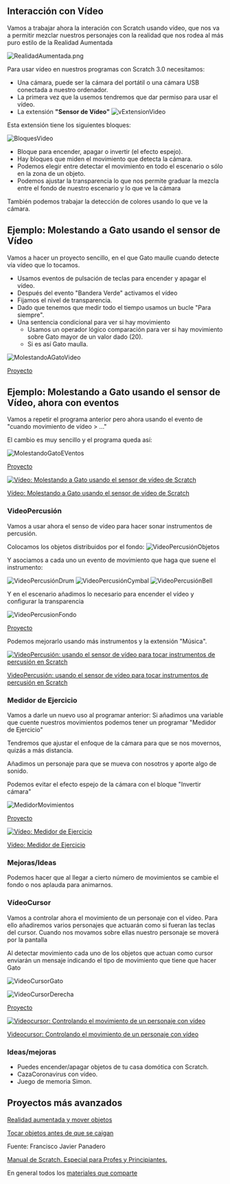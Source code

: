 ## Interacción con Vídeo

Vamos a trabajar ahora la interación con Scratch usando  vídeo, que nos va a permitir mezclar nuestros personajes con la realidad que nos rodea al más puro estilo de la Realidad Aumentada

![RealidadAumentada.png](./images/RealidadAumentada.png)

Para usar vídeo en nuestros programas con Scratch 3.0 necesitamos:

* Una cámara, puede ser la cámara del portátil o una cámara USB conectada a nuestro ordenador.
* La primera vez que la usemos tendremos que dar permiso para usar el vídeo.
* La extensión **"Sensor de Vídeo"**
![vExtensionVideo](./images/ExtensionVideo.png)

Esta extensión tiene los siguientes bloques:

![BloquesVideo](./images/BloquesVideo.png)

* Bloque para encender, apagar o invertir (el efecto espejo).
* Hay bloques que miden el movimiento que detecta la cámara.
* Podemos elegir entre detectar el movimiento en todo el escenario o sólo en la zona de un objeto.
* Podemos ajustar la transparencia lo que nos permite graduar la mezcla entre el fondo de nuestro escenario y lo que ve la cámara



También podemos trabajar la detección de colores usando lo que ve la cámara.

## Ejemplo: Molestando a Gato usando el sensor de Vídeo

Vamos a hacer un proyecto sencillo, en el que Gato maulle cuando detecte vía vídeo que lo tocamos.

* Usamos eventos de pulsación de teclas para encender y apagar el vídeo.
* Después del evento "Bandera Verde" activamos el vídeo 
* Fijamos el nivel de transparencia.
* Dado que tenemos que medir todo el tiempo usamos un bucle "Para siempre".
* Una sentencia condicional para ver si hay movimiento
    * Usamos un operador lógico comparación para ver si hay movimiento sobre Gato mayor de un valor dado (20).
    * Si es así Gato maulla.

![MolestandoAGatoVideo](./images/MolestandoAGatoVideo.png)


[Proyecto](https://scratch.mit.edu/projects/398099229/)


## Ejemplo: Molestando a Gato usando el sensor de Vídeo, ahora con eventos

Vamos a repetir el programa anterior pero ahora usando el evento de "cuando movimiento de vídeo > ..."

El cambio es muy sencillo y el programa queda así:

![MolestandoGatoEVentos](./images/MolestandoGatoEVentos.png)


[Proyecto](https://scratch.mit.edu/projects/398105055/)


[![Vídeo: Molestando a Gato usando el sensor de vídeo de Scratch](https://img.youtube.com/vi/9THbOj7Fhns/0.jpg)](https://youtu.be/9THbOj7Fhns)

[Vídeo: Molestando a Gato usando el sensor de vídeo de Scratch](https://youtu.be/9THbOj7Fhns)


### VideoPercusión

Vamos a usar ahora el senso de vídeo para hacer sonar instrumentos de percusión.

Colocamos los objetos distribuidos por el fondo:
![VideoPercusiónObjetos](./images/VideoPercusiónObjetos.png)

Y asociamos a cada uno un evento de movimiento que haga que suene el instrumento:

![VideoPercusiónDrum](./images/VideoPercusiónDrum.png)
![VideoPercusiónCymbal](./images/VideoPercusiónCymbal.png)
![VideoPercusiónBell](./images/VideoPercusiónBell.png)

Y en el escenario añadimos lo necesario para encender el vídeo y configurar la transparencia

![VideoPercusionFondo](./images/VideoPercusionFondo.png)

[Proyecto](https://scratch.mit.edu/projects/398107421/)

Podemos mejorarlo usando más instrumentos y la extensión "Música".

[![VideoPercusión: usando el sensor de vídeo para tocar instrumentos de percusión en Scratch](https://img.youtube.com/vi/CH9YgQCocF4/0.jpg)](https://youtu.be/CH9YgQCocF4)

[VideoPercusión: usando el sensor de vídeo para tocar instrumentos de percusión en Scratch](https://youtu.be/CH9YgQCocF4)


### Medidor de Ejercicio

Vamos a darle un nuevo uso al programar anterior: Si añadimos una variable que cuente nuestros movimientos podemos tener un programar "Medidor de Ejercicio"

Tendremos que ajustar el enfoque de la cámara para que se nos movernos, quizás a más distancia.

Añadimos un personaje para que se mueva con nosotros y aporte algo de sonido.

Podemos evitar el efecto espejo de la cámara con el bloque "Invertir cámara"

![MedidorMovimientos](./images/MedidorMovimientos.png)

[Proyecto](https://scratch.mit.edu/projects/398111067/)


[![Vídeo: Medidor de Ejercicio](https://img.youtube.com/vi/AGp6eJnY6ug/0.jpg)](https://youtu.be/AGp6eJnY6ug)


[Vídeo: Medidor de Ejercicio](https://youtu.be/AGp6eJnY6ug)


### Mejoras/Ideas

Podemos hacer que al llegar a cierto número de movimientos se cambie el fondo o nos aplauda para animarnos.

### VídeoCursor

Vamos a controlar ahora el movimiento de un personaje con el vídeo. Para ello añadiremos varios personajes que actuarán como si fueran las teclas del cursor. Cuando nos movamos sobre ellas nuestro personaje se moverá por la pantalla

Al detectar movimiento cada uno de los objetos que actuan como cursor enviarán un mensaje indicando el tipo de movimiento que tiene que hacer Gato

![VideoCursorGato](./images/VideoCursorGato.png)


![VideoCursorDerecha](./images/VideoCursorDerecha.png)

[Proyecto](https://scratch.mit.edu/projects/398113301/)

[![ Videocursor: Controlando el movimiento de un personaje con vídeo](https://img.youtube.com/vi/M_Tyb_JUK0A/0.jpg)](https://youtu.be/M_Tyb_JUK0A)

[Videocursor: Controlando el movimiento de un personaje con vídeo](https://youtu.be/M_Tyb_JUK0A)


### Ideas/mejoras

* Puedes encender/apagar objetos de tu casa domótica con Scratch.
* CazaCoronavirus con vídeo.
* Juego de memoria Simon.

## Proyectos más avanzados


[Realidad aumentada y mover objetos](https://www.youtube.com/watch?v=qF34toGCU2c&list=PLzqyAKVt4MgOV6brvY33MkhIFqxtatr81&index=11&t=0s)

[Tocar objetos antes de que se caigan](https://www.youtube.com/watch?v=uyIoFcCq6_A&list=PLzqyAKVt4MgOV6brvY33MkhIFqxtatr81&index=12&t=0s)

Fuente: Francisco Javier Panadero


[Manual de Scratch. Especial para Profes y Principiantes.](https://lacienciaparatodos.wordpress.com/2018/04/02/manual-de-scratch-especial-para-profes-y-principiantes/)

En general todos los [materiales que comparte](https://lacienciaparatodos.wordpress.com/para-profes/)